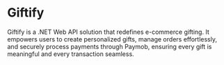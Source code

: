 # Giftify
Giftify is a .NET Web API solution that redefines e-commerce gifting. It empowers users to create personalized gifts, manage orders effortlessly, and securely process payments through Paymob, ensuring every gift is meaningful and every transaction seamless.
